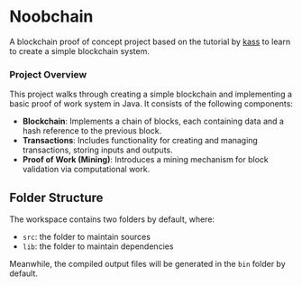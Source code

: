 # Noobchain
A blockchain proof of concept project based on the tutorial by [kass](https://medium.com/@cryptokass) to learn to create a simple blockchain system.

### Project Overview

This project walks through creating a simple blockchain and implementing a basic proof of work system in Java. It consists of the following components:

- **Blockchain**: Implements a chain of blocks, each containing data and a hash reference to the previous block.
- **Transactions**: Includes functionality for creating and managing transactions, storing inputs and outputs.
- **Proof of Work (Mining)**: Introduces a mining mechanism for block validation via computational work.

## Folder Structure
The workspace contains two folders by default, where:

- `src`: the folder to maintain sources
- `lib`: the folder to maintain dependencies

Meanwhile, the compiled output files will be generated in the `bin` folder by default.

